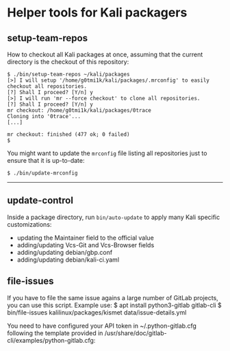 # Helper tools for Kali packagers


## setup-team-repos
How to checkout all Kali packages at once, assuming that the current
directory is the checkout of this repository:

```
$ ./bin/setup-team-repos ~/kali/packages
[>] I will setup '/home/g0tmi1k/kali/packages/.mrconfig' to easily checkout all repositories.
[?] Shall I proceed? [Y/n] y
[>] I will run 'mr --force checkout' to clone all repositories.
[?] Shall I proceed? [Y/n] y
mr checkout: /home/g0tmi1k/kali/packages/0trace
Cloning into '0trace'...
[...]

mr checkout: finished (477 ok; 0 failed)
$
```

You might want to update the `mrconfig` file listing all repositories
just to ensure that it is up-to-date:

```
$ ./bin/update-mrconfig
```

- - -

## update-control

Inside a package directory, run `bin/auto-update` to apply many Kali
specific customizations:
- updating the Maintainer field to the official value
- adding/updating Vcs-Git and Vcs-Browser fields
- adding/updating debian/gbp.conf
- adding/updating debian/kali-ci.yaml

## file-issues

If you have to file the same issue agains a large number of GitLab
projects, you can use this script. Example use:
$ apt install python3-gitlab gitlab-cli
$ bin/file-issues kalilinux/packages/kismet data/issue-details.yml

You need to have configured your API token in ~/.python-gitlab.cfg
following the template provided in
/usr/share/doc/gitlab-cli/examples/python-gitlab.cfg:
